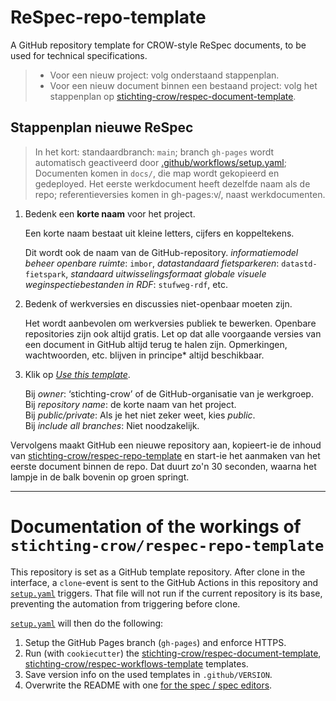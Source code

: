 # ReSpec-repo-template

A GitHub repository template for CROW-style ReSpec documents, to be used for technical specifications.

> - Voor een nieuw project: volg onderstaand stappenplan.
> - Voor een nieuw document binnen een bestaand project: volg het stappenplan op [stichting-crow/respec-document-template].

## Stappenplan nieuwe ReSpec

> In het kort:
> standaardbranch: `main`;
> branch `gh-pages` wordt automatisch geactiveerd door [.github/workflows/setup.yaml];
> Documenten komen in `docs/`, die map wordt gekopieerd en gedeployed.
> Het eerste werkdocument heeft dezelfde naam als de repo;
> referentieversies komen in gh-pages:v/, naast werkdocumenten.

1. Bedenk een **korte naam** voor het project.

   Een korte naam bestaat uit kleine letters, cijfers en koppeltekens.

   Dit wordt ook de naam van de GitHub-repository.
   _informatiemodel beheer openbare ruimte_: `imbor`,
   _datastandaard fietsparkeren_: `datastd-fietspark`,
   _standaard uitwisselingsformaat globale visuele weginspectiebestanden in RDF_: `stufweg-rdf`,
   etc.

2. Bedenk of werkversies en discussies niet-openbaar moeten zijn.

   Het wordt aanbevolen om werkversies publiek te bewerken.
   Openbare repositories zijn ook altijd gratis.
   Let op dat alle voorgaande versies van een document in GitHub altijd terug te halen zijn.
   Opmerkingen, wachtwoorden, etc. blijven in principe\* altijd beschikbaar.

3. Klik op [_Use this template_](generate).

   Bij _owner_: ‘stichting-crow’ of de GitHub-organisatie van je werkgroep.  
   Bij _repository name_: de korte naam van het project.  
   Bij _public/private_: Als je het niet zeker weet, kies _public_.  
   Bij _include all branches_: Niet noodzakelijk.

Vervolgens maakt GitHub een nieuwe repository aan,
kopieert-ie de inhoud van [stichting-crow/respec-repo-template]
en start-ie het aanmaken van het eerste document binnen de repo.
Dat duurt zo'n 30 seconden, waarna het lampje in de balk bovenin op groen springt.

[ghio]: https://stichting-crow.github.io
[themas]: https://www.crow.nl/thema-s/
[wiki]: https://github.com/stichting-crow/respec/wiki
[publiceer-readme]: https://github.com/stichting-crow/stichting-crow.github.io/blob/main/README.md#publiceren
[stichting-crow/respec-document-template]: https://github.com/stichting-crow/respec-document-template
[stichting-crow/respec-repo-template]: https://github.com/stichting-crow/respec-repo-template
[.github/workflows/setup.yaml]: .github/workflows/setup.yaml

---

# Documentation of the workings of `stichting-crow/respec-repo-template`

This repository is set as a GitHub template repository.
After clone in the interface, a `clone`-event is sent to the GitHub Actions in this repository and [`setup.yaml`](setup.yaml) triggers.
That file will not run if the current repository is its base, preventing the automation from triggering before clone.

[`setup.yaml`](setup.yaml) will then do the following:

1. Setup the GitHub Pages branch (`gh-pages`) and enforce HTTPS.
1. Run (with `cookiecutter`) the
   [stichting-crow/respec-document-template](respec-document-template),
   [stichting-crow/respec-workflows-template](respec-workflows-template)
   templates.
1. Save version info on the used templates in `.github/VERSION`.
1. Overwrite the README with one [for the spec / spec editors](README_AFTER_CLONE.md).

[respec-document-template]: https://github.com/stichting-crow/respec-document-template
[respec-workflows-template]: https://github.com/Stichting-CROW/respec-workflows-template
